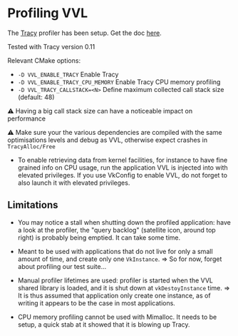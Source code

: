 # Profiling VVL

The [Tracy](https://github.com/wolfpld/tracy) profiler has been setup. Get the doc [here](https://github.com/wolfpld/tracy/releases/latest/download/tracy.pdf).

Tested with Tracy version 0.11

Relevant CMake options:
- `-D VVL_ENABLE_TRACY` Enable Tracy
- `-D VVL_ENABLE_TRACY_CPU_MEMORY` Enable Tracy CPU memory profiling
- `-D VVL_TRACY_CALLSTACK=<N>` Define maximum collected call stack size (default: 48)

⚠️ Having a big call stack size can have a noticeable impact on performance

⚠️ Make sure your the various dependencies are compiled with the same optimisations levels and debug as VVL, otherwise expect crashes in `TracyAlloc/Free`

- To enable retrieving data from kernel facilities, for instance to have fine grained info on CPU usage, run the application VVL is injected into with elevated privileges. If you use VkConfig to enable VVL, do not forget to also launch it with elevated privileges.

## Limitations

- You may notice a stall when shutting down the profiled application: have a look at the profiler, the "query backlog" (satellite icon, around top right) is probably being emptied. It can take some time.

- Meant to be used with applications that do not live for only a small amount of time, and create only one `VkInstance`.
=> So for now, forget about profiling our test suite...

- Manual profiler lifetimes are used: profiler is started when the VVL shared library is loaded, and it is shut down at `vkDestoyInstance` time.
=> It is thus assumed that application only create one instance, as of writing it appears to be the case in most applications.

- CPU memory profiling cannot be used with Mimalloc. It needs to be setup, a quick stab at it showed that it is blowing up Tracy.
